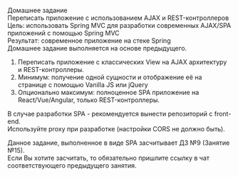 Домашнее задание  
Переписать приложение с использованием AJAX и REST-контроллеров  
Цель: использовать Spring MVC для разработки современных AJAX/SPA приложений c помощью Spring MVC  
Результат: современное приложение на стеке Spring  
Домашнее задание выполняется на основе предыдущего.

1. Переписать приложение с классических View на AJAX архитектуру и REST-контроллеры.
2. Минимум: получение одной сущности и отображение её на странице с помощью Vanilla JS или jQuery
3. Опционально максимум: полноценное SPA приложение на React/Vue/Angular, только REST-контроллеры.

В случае разработки SPA - рекомендуется вынести репозиторий с front-end.  
Используйте proxy при разработке (настройки CORS не должно быть).

Данное задание, выполненное в виде SPA засчитывает ДЗ №9 (Занятие №15).  
Если Вы хотите засчитать, то обязательно пришлите ссылку в чат соответствующего предыдущего занятия.
